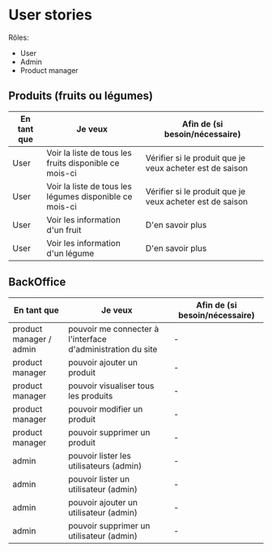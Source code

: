 # User stories

Rôles:

- User
- Admin
- Product manager

## Produits (fruits ou légumes)

| En tant que | Je veux                                                 | Afin de (si besoin/nécessaire)                           |
| ----------- | ------------------------------------------------------- | -------------------------------------------------------- |
| User        | Voir la liste de tous les fruits disponible ce mois-ci  | Vérifier si le produit que je veux acheter est de saison |
| User        | Voir la liste de tous les légumes disponible ce mois-ci | Vérifier si le produit que je veux acheter est de saison |
| User        | Voir les information d'un fruit                         | D'en savoir plus                                         |
| User        | Voir les information d'un légume                        | D'en savoir plus                                         |

## BackOffice

| En tant que             | Je veux                                                     | Afin de (si besoin/nécessaire) |
| ----------------------- | ----------------------------------------------------------- | ------------------------------ |
| product manager / admin | pouvoir me connecter à l'interface d'administration du site | -                              |
| product manager         | pouvoir ajouter un produit                                  | -                              |
| product manager         | pouvoir visualiser tous les produits                        | -                              |
| product manager         | pouvoir modifier un produit                                 | -                              |
| product manager         | pouvoir supprimer un produit                                | -                              |
| admin                   | pouvoir lister les utilisateurs (admin)                     | -                              |
| admin                   | pouvoir lister un utilisateur (admin)                       | -                              |
| admin                   | pouvoir ajouter un utilisateur (admin)                      | -                              |
| admin                   | pouvoir supprimer un utilisateur (admin)                    | -                              |
